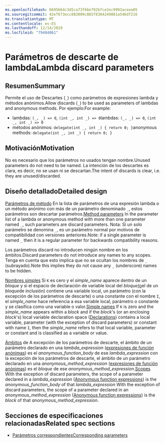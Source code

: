 ```yaml
---
ms.openlocfilehash: 6695664c3d5ca73f66e792b7ce2ec9993aceea05
ms.sourcegitcommit: 42ef673ecc883009c865f8384249881a546df216
ms.translationtype: MT
ms.contentlocale: es-ES
ms.lasthandoff: 12/14/2019
ms.locfileid: "79484061"
---
```

# <a name="lambda-discard-parameters"></a><span data-ttu-id="d3752-101">Parámetros de descarte de lambda</span><span class="sxs-lookup"><span data-stu-id="d3752-101">Lambda discard parameters</span></span>

## <a name="summary"></a><span data-ttu-id="d3752-102">Resumen</span><span class="sxs-lookup"><span data-stu-id="d3752-102">Summary</span></span>

<span data-ttu-id="d3752-103">Permite el uso de Descartes (`_`) como parámetros de expresiones lambda y métodos anónimos.</span><span class="sxs-lookup"><span data-stu-id="d3752-103">Allow discards (`_`) to be used as parameters of lambdas and anonymous methods.</span></span>
<span data-ttu-id="d3752-104">Por ejemplo:</span><span class="sxs-lookup"><span data-stu-id="d3752-104">For example:</span></span>
- <span data-ttu-id="d3752-105">lambdas: `(_, _) => 0`, `(int _, int _) => 0`</span><span class="sxs-lookup"><span data-stu-id="d3752-105">lambdas: `(_, _) => 0`, `(int _, int _) => 0`</span></span>
- <span data-ttu-id="d3752-106">métodos anónimos: `delegate(int _, int _) { return 0; }`</span><span class="sxs-lookup"><span data-stu-id="d3752-106">anonymous methods: `delegate(int _, int _) { return 0; }`</span></span>

## <a name="motivation"></a><span data-ttu-id="d3752-107">Motivación</span><span class="sxs-lookup"><span data-stu-id="d3752-107">Motivation</span></span>

<span data-ttu-id="d3752-108">No es necesario que los parámetros no usados tengan nombre.</span><span class="sxs-lookup"><span data-stu-id="d3752-108">Unused parameters do not need to be named.</span></span> <span data-ttu-id="d3752-109">La intención de los descartes es clara, es decir, no se usan ni se descartan.</span><span class="sxs-lookup"><span data-stu-id="d3752-109">The intent of discards is clear, i.e. they are unused/discarded.</span></span>

## <a name="detailed-design"></a><span data-ttu-id="d3752-110">Diseño detallado</span><span class="sxs-lookup"><span data-stu-id="d3752-110">Detailed design</span></span>

<span data-ttu-id="d3752-111">[Parámetros de método](https://github.com/dotnet/csharplang/blob/master/spec/classes.md#method-parameters) En la lista de parámetros de una expresión lambda o un método anónimo con más de un parámetro denominado `_`, estos parámetros son descartar parámetros.</span><span class="sxs-lookup"><span data-stu-id="d3752-111">[Method parameters](https://github.com/dotnet/csharplang/blob/master/spec/classes.md#method-parameters) In the parameter list of a lambda or anonymous method with more than one parameter named `_`, such parameters are discard parameters.</span></span>
<span data-ttu-id="d3752-112">Nota: Si un solo parámetro se denomina `_`, es un parámetro normal por motivos de compatibilidad con versiones anteriores.</span><span class="sxs-lookup"><span data-stu-id="d3752-112">Note: if a single parameter is named `_` then it is a regular parameter for backwards compatibility reasons.</span></span>

<span data-ttu-id="d3752-113">Los parámetros discard no introducen ningún nombre en los ámbitos.</span><span class="sxs-lookup"><span data-stu-id="d3752-113">Discard parameters do not introduce any names to any scopes.</span></span>
<span data-ttu-id="d3752-114">Tenga en cuenta que esto implica que no se ocultan los nombres de `_` (subrayado).</span><span class="sxs-lookup"><span data-stu-id="d3752-114">Note this implies they do not cause any `_` (underscore) names to be hidden.</span></span>

<span data-ttu-id="d3752-115">[Nombres simples](https://github.com/dotnet/csharplang/blob/master/spec/expressions.md#simple-names) Si `K` es cero y el *simple_name* aparece dentro de un *bloque* y si el espacio de declaración de variable local del *bloque*[(o](basic-concepts.md#declarations)el de un *bloque*de inclusión) contiene una variable local, un parámetro (con la excepción de los parámetros de descarte) o una constante con el nombre `I`, el *simple_name* hace referencia a esa variable local, parámetro o constante y se clasifica como una variable o valor.</span><span class="sxs-lookup"><span data-stu-id="d3752-115">[Simple names](https://github.com/dotnet/csharplang/blob/master/spec/expressions.md#simple-names) If `K` is zero and the *simple_name* appears within a *block* and if the *block*'s (or an enclosing *block*'s) local variable declaration space ([Declarations](basic-concepts.md#declarations)) contains a local variable, parameter (with the exception of discard parameters) or constant with name `I`, then the *simple_name* refers to that local variable, parameter or constant and is classified as a variable or value.</span></span>

<span data-ttu-id="d3752-116">[Ámbitos](https://github.com/dotnet/csharplang/blob/master/spec/basic-concepts.md#scopes) de A excepción de los parámetros de descarte, el ámbito de un parámetro declarado en una *lambda_expression* ([expresiones de función anónimas](expressions.md#anonymous-function-expressions)) es el *anonymous_function_body* de ese *lambda_expression* con la excepción de los parámetros de descarte, el ámbito de un parámetro declarado en una *anonymous_method_expression* ([expresiones de función anónimas](expressions.md#anonymous-function-expressions)) es el *bloque* de ese *anonymous_method_expression*.</span><span class="sxs-lookup"><span data-stu-id="d3752-116">[Scopes](https://github.com/dotnet/csharplang/blob/master/spec/basic-concepts.md#scopes) With the exception of discard parameters, the scope of a parameter declared in a *lambda_expression* ([Anonymous function expressions](expressions.md#anonymous-function-expressions)) is the *anonymous_function_body* of that *lambda_expression* With the exception of discard parameters, the scope of a parameter declared in an *anonymous_method_expression* ([Anonymous function expressions](expressions.md#anonymous-function-expressions)) is the *block* of that *anonymous_method_expression*.</span></span>

## <a name="related-spec-sections"></a><span data-ttu-id="d3752-117">Secciones de especificaciones relacionadas</span><span class="sxs-lookup"><span data-stu-id="d3752-117">Related spec sections</span></span>
- [<span data-ttu-id="d3752-118">Parámetros correspondientes</span><span class="sxs-lookup"><span data-stu-id="d3752-118">Corresponding parameters</span></span>](https://github.com/dotnet/csharplang/blob/master/spec/expressions.md#corresponding-parameters)

